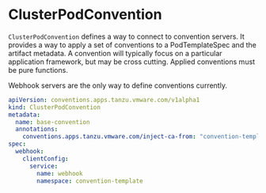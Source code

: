 # ClusterPodConvention

`ClusterPodConvention` defines a way to connect to convention servers. It provides a way to apply a set of conventions to a PodTemplateSpec and the artifact metadata. A convention will typically focus on a particular application framework, but may be cross cutting. Applied conventions must be pure functions.

Webhook servers are the only way to define conventions currently.

```yaml
apiVersion: conventions.apps.tanzu.vmware.com/v1alpha1
kind: ClusterPodConvention
metadata:
  name: base-convention
  annotations:
    conventions.apps.tanzu.vmware.com/inject-ca-from: "convention-template/webhook-cert"
spec:
  webhook:
    clientConfig:
      service:
        name: webhook
        namespace: convention-template
```